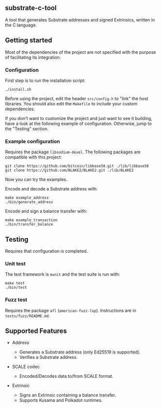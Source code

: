 ## substrate-c-tool

A tool that generates Substrate addresses and signed Extrinsics, written in the C language.

## Getting started

Most of the dependencies of the project are not specified with the purpose of facilitating its integration.

### Configuration

First step is to run the installation script:
```
./install.sh
```

Before using the project, edit the header `src/config.h` to "link" the host libraries.
You should also edit the `Makefile` to include your custom dependencies.

If you don't want to customize the project and just want to see it building, have a look at the following example of configuration. Otherwise, jump to the "Testing" section.

### Example configuration

Requires the package `libsodium-devel`.
The following packages are compatible with this project:
```
git clone https://github.com/bitcoin/libbase58.git ./lib/libbase58
git clone https://github.com/BLAKE2/BLAKE2.git ./lib/BLAKE2
```

Now you can try the examples.

Encode and decode a Substrate address with:
```
make example_address
./bin/generate_address
```

Encode and sign a balance transfer with:
```
make example_transaction
./bin/transfer_balance
```

## Testing

Requires that configuration is completed.

### Unit test
The test framework is `munit` and the test suite is run with:
```
make test
./bin/test
```
### Fuzz test
Requires the package `afl` (`american-fuzz-lop`).
Instructions are in `tests/fuzz/README.md`.

## Supported Features

* Address
    * Generates a Substrate address (only Ed25519 is supported).
    * Verifies a Substrate address.

* SCALE codec
    * Encoded/Decodes data to/from SCALE format.

* Extrinsic
    * Signs an Extrinsic containing a balance transfer.
    * Supports Kusama and Polkadot runtimes.